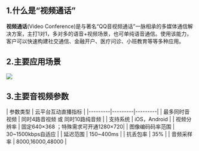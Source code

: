 ## 1.什么是“视频通话” ##

**视频通话**(Video Conference)是与著名“QQ音视频通话”一脉相承的多媒体通信解决方案，主打1对1，多对多的语音+视频场景，也可单纯语音通信。使用该能力，客户可以快速构建社交通信、金融开户、医疗问诊、小班教育等等多种应用。


## 2.主要应用场景 ##

![](https://mc.qcloudimg.com/static/img/7208b94e93234db0122d2b6f7665f722/image.png)


## 3.主要音视频参数 ##

| 参数类型 | 云平台互动直播指标 |
|---------|---------|---------|
| 最多同时音视频 | 同时4路音视频 或 同时10路纯音频 |
| 支持系统 | iOS，Android |
| 视频分辨率 | 固定640×368 ；特殊需求可开通1280×720|
| 图像编码码率范围 | 30~1500kbps自适应 |
| 延迟范围 | 150~400ms |
| 抗丢包率 | 35% |
| 音频采样率 | 8000,16000,48000 |
